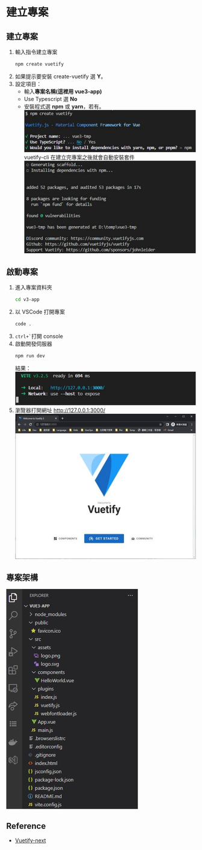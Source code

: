 <script setup lang="ts">
</script>
# 建立專案
## 建立專案
1. 輸入指令建立專案   
   ```bash
   npm create vuetify
   ```
2. 如果提示要安裝 create-vuetify 選 **Y**。
3. 設定項目：  
   - 輸入**專案名稱(這裡用 vue3-app)**
   - Use Typescript 選 **No**
   - 安裝程式選 **npm** 或 **yarn**，若有。  
    ![](./create/create.jpg)  
vuetify-cli 在建立完專案之後就會自動安裝套件  
    ![](./create//create2.jpg)

## 啟動專案
1. 進入專案資料夾 
   ```bash
   cd v3-app
   ```
2. 以 VSCode 打開專案 
   ```bash
   code . 
   ```
3. ``` ctrl+` ```打開 console
4. 啟動開發伺服器
   ```bash
   npm run dev
   ```  
   結果：  
    ![](./create/create3.jpg)
5. 瀏覽器打開網址 http://127.0.0.1:3000/  
    ![](./create/create4.jpg)

## 專案架構
![](./create/structure.jpg)

## Reference
- [Vuetify-next](https://next.vuetifyjs.com/en/getting-started/installation/)
